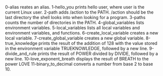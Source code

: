 0-alias reates an alias.
1-hello_you prints hello user, where user is the current Linux user.
2-path adds /action to the PATH. /action should be the last directory the shell looks into when looking for a program.
3-paths counts the number of directories in the PATH.
4-global_variables lists environment variables.
5-local_variables lists all local variables and environment variables, and functions.
6-create_local_variable creates a new local variable.
7-create_global_variable creates a new global variable.
8-true_knowledge prints the result of the addition of 128 with the value stored in the environment variable TRUEKNOWLEDGE, followed by a new line.
9-divide_and_rule prints the result of POWER divided by DIVIDE, followed by a new line.
10-love_exponent_breath displays the result of BREATH to the power LOVE
11-binary_to_decimal converts a number from base 2 to base 10.

